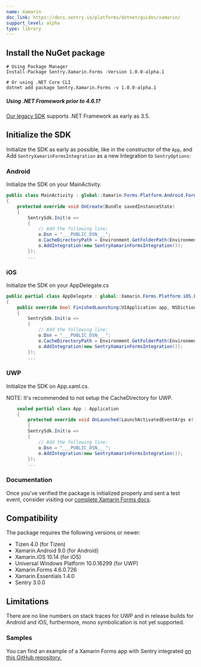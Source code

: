```yaml
---
name: Xamarin
doc_link: https://docs.sentry.io/platforms/dotnet/guides/xamarin/
support_level: alpha
type: library
---
```


## Install the NuGet package

```shell
# Using Package Manager
Install-Package Sentry.Xamarin.Forms -Version 1.0.0-alpha.1

# Or using .NET Core CLI
dotnet add package Sentry.Xamarin.Forms -v 1.0.0-alpha.1
```

<div class="alert alert-info" role="alert"><h5 class="no_toc">Using .NET Framework prior to 4.6.1?</h5>
    <div class="alert-body content-flush-bottom">
        <a href="https://docs.sentry.io/clients/csharp/">Our legacy SDK</a> supports .NET Framework as early as 3.5.
    </div>
</div>

## Initialize the SDK

Initialize the SDK as early as possible, like in the constructor of the `App`, and Add `SentryXamarinFormsIntegration` as a new Integration to `SentryOptions`:


### Android
Initialize the SDK on your MainActivity.

```csharp
public class MainActivity : global::Xamarin.Forms.Platform.Android.FormsAppCompatActivity
{
    protected override void OnCreate(Bundle savedInstanceState)
    {
        SentrySdk.Init(o =>
        {
			// Add the following line:
            o.Dsn = "___PUBLIC_DSN___";
            o.CacheDirectoryPath = Environment.GetFolderPath(Environment.SpecialFolder.LocalApplicationData);
            o.AddIntegration(new SentryXamarinFormsIntegration());
        });
        ...
```

### iOS
Initialize the SDK on your AppDelegate.cs

```csharp
public partial class AppDelegate : global::Xamarin.Forms.Platform.iOS.FormsApplicationDelegate
{
    public override bool FinishedLaunching(UIApplication app, NSDictionary options)
    {
        SentrySdk.Init(o =>
        {
			// Add the following line:
            o.Dsn = "___PUBLIC_DSN___";
            o.CacheDirectoryPath = Environment.GetFolderPath(Environment.SpecialFolder.LocalApplicationData);
            o.AddIntegration(new SentryXamarinFormsIntegration());
        });
        ...
```

### UWP
Initialize the SDK on App.xaml.cs.

NOTE: It's recommended to not setup the CacheDirectory for UWP.

```csharp
    sealed partial class App : Application
    {
        protected override void OnLaunched(LaunchActivatedEventArgs e)
        {
        SentrySdk.Init(o =>
        {
			// Add the following line:
            o.Dsn = "___PUBLIC_DSN___";
            o.AddIntegration(new SentryXamarinFormsIntegration());
        });
        ...   
```

### Documentation

Once you've verified the package is initialized properly and sent a test event, consider visiting our [complete Xamarin Forms docs](https://docs.sentry.io/platforms/dotnet/guides/xamarin/).

## Compatibility

The package requires the following versions or newer:

* Tizen 4.0 (for Tizen)
* Xamarin.Android 9.0 (for Android)
* Xamarin.iOS 10.14 (for iOS)
* Universal Windows Platform 10.0.16299 (for UWP)
* Xamarin.Forms 4.6.0.726
* Xamarin.Essentials 1.4.0
* Sentry 3.0.0

## Limitations

There are no line numbers on stack traces for UWP and in release builds for Android and iOS, furthermore, mono symbolication is not yet supported.

### Samples

You can find an example of a Xamarin Forms app with Sentry integrated [on this GitHub repository.](https://github.com/getsentry/sentry-dotnet-xamarin/tree/main/Samples)

